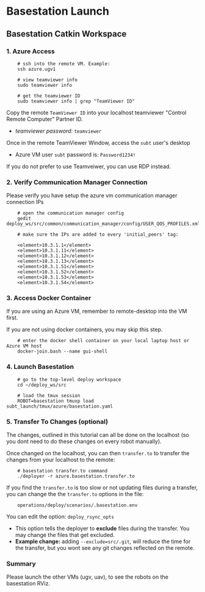 # Basestation Launch

## Basestation Catkin Workspace

### 1. Azure Access

        # ssh into the remote VM. Example:
        ssh azure.ugv1

        # view teamviewer info
        sudo teamviewer info

        # get the teamviewer ID
        sudo teamviewer info | grep "TeamViewer ID"

Copy the remote `TeamViewer ID` into your localhost teamviewer "Control Remote Computer" Partner ID.

- *teamviewer password:* `teamviewer`

Once in the remote TeamViewer Window, access the `subt` user's desktop

- Azure VM user `subt` password is: `Password1234!`

If you do not prefer to use Teamveiwer, you can use RDP instead.

### 2. Verify Communication Manager Connection

Please verify you have setup the azure vm communication manager connection IPs

        # open the communication manager config
        gedit deploy_ws/src/common/communication_manager/config/USER_QOS_PROFILES.xml

        # make sure the IPs are added to every 'initial_peers' tag:

        <element>10.3.1.1</element>
        <element>10.3.1.11</element>
        <element>10.3.1.12</element>
        <element>10.3.1.13</element>
        <element>10.3.1.51</element>
        <element>10.3.1.52</element>
        <element>10.3.1.53</element>
        <element>10.3.1.54</element>

### 3. Access Docker Container

If you are using an Azure VM, remember to remote-desktop into the VM first.

If you are not using docker containers, you may skip this step.

        # enter the docker shell container on your local laptop host or Azure VM host
        docker-join.bash --name gui-shell

### 4. Launch Basestation

        # go to the top-level deploy workspace
        cd ~/deploy_ws/src

        # load the tmux session
        ROBOT=basestation tmuxp load subt_launch/tmux/azure/basestation.yaml

### 5. Transfer To Changes (optional)

The changes, outlined in this tutorial can all be done on the localhost (so you dont need to do these changes on every robot manually).

Once changed on the localhost, you can then `transfer.to` to transfer the changes from your localhost to the remote:

        # basestation transfer.to command
        ./deployer -r azure.basestation.transfer.to

If you find the `transfer.to` is too slow or not updating files during a transfer, you can change the the `transfer.to` options in the file:

        operations/deploy/scenarios/.basestation.env

You can edit the option: `deploy_rsync_opts`

- This option tells the deployer to **exclude** files during the transfer. You may change the files that get excluded.
- **Example change:** adding `--exclude=src/.git`, will reduce the time for the transfer, but you wont see any git changes reflected on the remote.


### Summary

Please launch the other VMs (ugv, uav), to see the robots on the basestation RViz.
